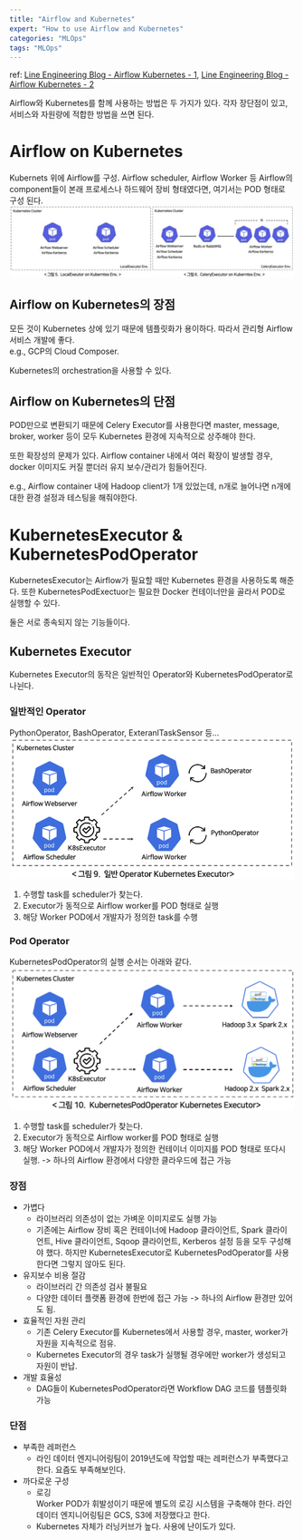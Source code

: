 ```yaml
---
title: "Airflow and Kubernetes"
expert: "How to use Airflow and Kubernetes"
categories: "MLOps"
tags: "MLOps"
---
```

ref: [Line Engineering Blog - Airflow Kubernetes - 1](https://engineering.linecorp.com/ko/blog/data-engineering-with-airflow-k8s-1/), [Line Engineering Blog - Airflow Kubernetes - 2](https://engineering.linecorp.com/ko/blog/data-engineering-with-airflow-k8s-2/)

Airflow와 Kubernetes를 함께 사용하는 방법은 두 가지가 있다. 각자 장단점이 있고, 서비스와 자원량에 적합한 방법을 쓰면 된다.

# Airflow on Kubernetes
Kubernets 위에 Airflow를 구성. Airflow scheduler, Airflow Worker 등 Airflow의 component들이 본래 프로세스나 하드웨어 장비 형태였다면, 여기서는 POD 형태로 구성 된다.
![](/assets/images/Airflow-and-Kubernetes/airflow-k8s-01.jpg)

## Airflow on Kubernetes의 장점
모든 것이 Kubernetes 상에 있기 때문에 템플릿화가 용이하다. 따라서 관리형 Airflow 서비스 개발에 좋다.   
e.g., GCP의 Cloud Composer.

Kubernetes의 orchestration을 사용할 수 있다.
## Airflow on Kubernetes의 단점
POD만으로 변환되기 때문에 Celery Executor를 사용한다면 master, message, broker, worker 등이 모두 Kubernetes 환경에 지속적으로 상주해야 한다.

또한 확장성의 문제가 있다. Airflow container 내에서 여러 확장이 발생할 경우, docker 이미지도 커질 뿐더러 유지 보수/관리가 힘들어진다. 

e.g., Airflow container 내에 Hadoop client가 1개 있었는데, n개로 늘어나면 n개에 대한 환경 설정과 테스팅을 해줘야한다.

# KubernetesExecutor & KubernetesPodOperator
KubernetesExecutor는 Airflow가 필요할 때만 Kubernetes 환경을 사용하도록 해준다. 또한 KubernetesPodExectuor는 필요한 Docker 컨테이너만을 골라서 POD로 실행할 수 있다.

둘은 서로 종속되지 않는 기능들이다.

## Kubernetes Executor
Kubernetes Executor의 동작은 일반적인 Operator와 KubernetesPodOperator로 나뉜다.

### 일반적인 Operator
PythonOperator, BashOperator, ExteranlTaskSensor 등...
![](/assets/images/Airflow-and-Kubernetes/airflow-k8s-02.png)
1. 수행할 task를 scheduler가 찾는다.
2. Executor가 동적으로 Airflow worker를 POD 형태로 실행
3. 해당 Worker POD에서 개발자가 정의한 task를 수행

### Pod Operator
KubernetesPodOperator의 실행 순서는 아래와 같다.
![](/assets/images/Airflow-and-Kubernetes/airflow-k8s-03.png)
1. 수행할 task를 scheduler가 찾는다.
2. Executor가 동적으로 Airflow worker를 POD 형태로 실행
3. 해당 Worker POD에서 개발자가 정의한 컨테이너 이미지를 POD 형태로 또다시 실행.
-> 하나의 Airflow 환경에서 다양한 클라우드에 접근 가능

### 장점
- 가볍다
    - 라이브러리 의존성이 없는 가벼운 이미지로도 실행 가능
    - 기존에는 Airflow 장비 혹은 컨테이너에 Hadoop 클라이언트, Spark 클라이언트, Hive 클라이언트, Sqoop 클라이언트, Kerberos 설정 등을 모두 구성해야 했다. 하지만 KubernetesExecutor로 KubernetesPodOperator를 사용한다면 그렇지 않아도 된다.
- 유지보수 비용 절감
    - 라이브러리 간 의존성 검사 불필요
    - 다양한 데이터 플랫폼 환경에 한번에 접근 가능 -> 하나의 Airflow 환경만 있어도 됨.
- 효율적인 자원 관리
    - 기존 Celery Executor를 Kubernetes에서 사용할 경우, master, worker가 자원을 지속적으로 점유.
    - Kubernetes Executor의 경우 task가 실행될 경우에만 worker가 생성되고 자원이 반납.
- 개발 효율성
    - DAG들이 KubernetesPodOperator라면 Workflow DAG 코드를 템플릿화 가능

### 단점
- 부족한 레퍼런스
    - 라인 데이터 엔지니어링팀이 2019년도에 작업할 때는 레퍼런스가 부족했다고 한다. 요즘도 부족해보인다.
- 까다로운 구성
    - 로깅  
    Worker POD가 휘발성이기 때문에 별도의 로깅 시스템을 구축해야 한다. 라인 데이터 엔지니어링팀은 GCS, S3에 저장했다고 한다.
    - Kubernetes 자체가 러닝커브가 높다. 사용에 난이도가 있다.